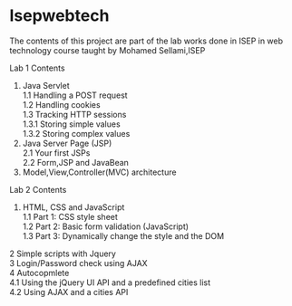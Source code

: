 # Isepwebtech
The contents of this project are part of the lab works done in ISEP in web technology course taught by Mohamed Sellami,ISEP

Lab 1 Contents

1. Java Servlet
<br>	1.1 Handling a POST request
<br>	1.2 Handling cookies
<br>	1.3 Tracking HTTP sessions
<br>		1.3.1 Storing simple values
<br>		1.3.2 Storing complex values
2. Java Server Page (JSP)
<br>	2.1 Your first JSPs
<br>	2.2 Form,JSP and JavaBean
3. Model,View,Controller(MVC) architecture

Lab 2 Contents

1. HTML, CSS and JavaScript
<br>1.1 Part 1: CSS style sheet
<br>1.2 Part 2: Basic form validation (JavaScript)
<br>1.3 Part 3: Dynamically change the style and the DOM 

2 Simple scripts with Jquery <br>
3 Login/Password check using AJAX<br> 
4 Autocopmlete
<br>4.1 Using the jQuery UI API and a predefined cities list
<br>4.2 Using AJAX and a cities API 


